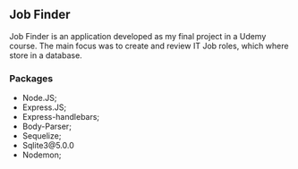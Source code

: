 <h2>Job Finder</h2>

<p>Job Finder is an application developed as my final project in a Udemy course.
The main focus was to create and review IT Job roles, which where store in a database.</p>

<h3>Packages</h3>
<ul>
 <li>Node.JS;</li>
 <li>Express.JS;</li>
 <li>Express-handlebars;</li>
 <li>Body-Parser;</li>
 <li>Sequelize;</li>
 <li>Sqlite3@5.0.0</li>
 <li>Nodemon;</li>
</ul>
